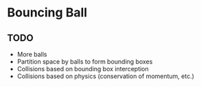 # Bouncing Ball

## TODO
- More balls
- Partition space by balls to form bounding boxes
- Collisions based on bounding box interception
- Collisions based on physics (conservation of momentum, etc.)